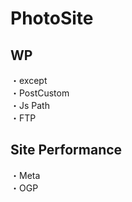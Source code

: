 # PhotoSite  

## WP  
・except                                                                                　  　　                                                                                             　　                                                     
・PostCustom  
・Js Path  
・FTP

## Site Performance
・Meta  
・OGP

